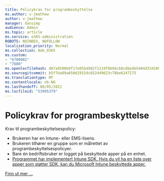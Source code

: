 ```yaml
---
title: Policykrav for programbeskyttelse
ms.author: v-jmathew
author: v-jmathew
manager: dansimp
audience: Admin
ms.topic: article
ms.service: o365-administration
ROBOTS: NOINDEX, NOFOLLOW
localization_priority: Normal
ms.collection: Adm_O365
ms.custom:
- "6700002"
- "7680"
ms.openlocfilehash: d07a9500b9f17e05b4982f1219f8b94cb8c8be4b5484d334108c9131b42b5659
ms.sourcegitcommit: b5f7da89a650d2915dc652449623c78be6247175
ms.translationtype: MT
ms.contentlocale: nb-NO
ms.lasthandoff: 08/05/2021
ms.locfileid: "53995379"
---
```

# <a name="application-protection-policy-requirements"></a>Policykrav for programbeskyttelse

Krav til programbeskyttelsespolicy:

- Brukeren har en Intune- eller EMS-lisens.
- Brukeren tilhører en gruppe som er målrettet av programbeskyttelsespolicyer.
- Bare én bedriftsbruker er logget på beskyttede apper på en enhet.
- [Programmet har implementert Intune SDK. Hvis du vil ha en liste over apper som støtter SDK, kan du Microsoft Intune beskyttede apper.](https://docs.microsoft.com/mem/intune/apps/apps-supported-intune-apps)

[Finn ut mer ...](https://docs.microsoft.com/mem/intune/apps/app-protection-policy)
